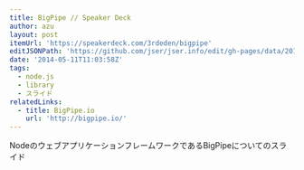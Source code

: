 ```yaml
---
title: BigPipe // Speaker Deck
author: azu
layout: post
itemUrl: 'https://speakerdeck.com/3rdeden/bigpipe'
editJSONPath: 'https://github.com/jser/jser.info/edit/gh-pages/data/2014/05/index.json'
date: '2014-05-11T11:03:58Z'
tags:
  - node.js
  - library
  - スライド
relatedLinks:
  - title: BigPipe.io
    url: 'http://bigpipe.io/'
---
```

NodeのウェブアプリケーションフレームワークであるBigPipeについてのスライド
